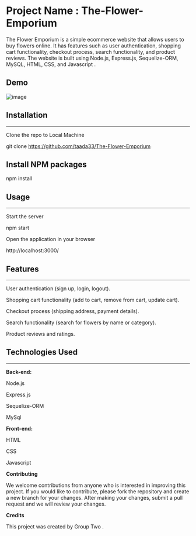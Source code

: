 # Project Name : The-Flower-Emporium

The Flower Emporium is a simple ecommerce website that allows users to buy flowers online. It has features such as user authentication, shopping cart functionality, checkout process, search functionality, and product reviews. The website is built using Node.js, Express.js, Sequelize-ORM, MySQL, HTML, CSS, and  Javascript .



## Demo 

![image](https://user-images.githubusercontent.com/118404373/225479359-31e26438-fe39-4f8a-bedc-439a09af798b.png)




## Installation
***

Clone the repo to Local Machine 

git clone  https://github.com/taada33/The-Flower-Emporium


## Install NPM packages

npm install

## Usage

***
Start the server

npm start

Open the application in your browser

http://localhost:3000/



## Features

***
User authentication (sign up, login, logout).

Shopping cart functionality (add to cart, remove from cart, update cart).

Checkout process (shipping address, payment details).

Search functionality (search for flowers by name or category).

Product reviews and ratings.


## Technologies Used

***

**Back-end:**

Node.js

Express.js

Sequelize-ORM

MySql



**Front-end:**

HTML

CSS

Javascript

**Contributing**

We welcome contributions from anyone who is interested in improving this project. If you would like to contribute, please fork the repository and create a new branch for your changes. After making your changes, submit a pull request and we will review your changes.

**Credits**

This project was created by Group Two .
